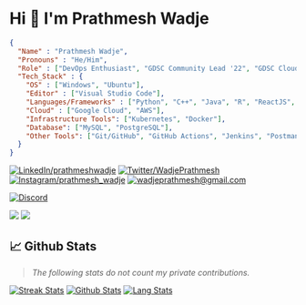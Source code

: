 # Hi 👋 I'm Prathmesh Wadje

```json
{
  "Name" : "Prathmesh Wadje",
  "Pronouns" : "He/Him",
  "Role" : ["DevOps Enthusiast", "GDSC Community Lead '22", "GDSC Cloud Lead '23"],
  "Tech_Stack" : {
    "OS" : ["Windows", "Ubuntu"],
    "Editor" : ["Visual Studio Code"],
    "Languages/Frameworks" : ["Python", "C++", "Java", "R", "ReactJS", "Django", "Flask"],
    "Cloud" : ["Google Cloud", "AWS"],
    "Infrastructure Tools": ["Kubernetes", "Docker"],
    "Database": ["MySQL", "PostgreSQL"],
    "Other Tools": ["Git/GitHub", "GitHub Actions", "Jenkins", "Postman", "Vagrant", "Ansible", "GitLab CI/CD"]
  }
}
```

[![LinkedIn/prathmeshwadje](https://img.shields.io/badge/LinkedIn-0077B5?style=for-the-badge&logo=linkedin&logoColor=white
)](https://www.linkedin.com/in/prathmeshwadje/)
[![Twitter/WadjePrathmesh](https://img.shields.io/badge/Twitter-1DA1F2?style=for-the-badge&logo=twitter&logoColor=white
)](https://twitter.com/WadjePrathmesh)
[![Instagram/_prathmesh_wadje_](https://img.shields.io/badge/Instagram-E4405F?style=for-the-badge&logo=instagram&logoColor=white
)](https://instagram.com/prathmesh_wadje_)
[![wadjeprathmesh@gmail.com](https://img.shields.io/badge/Gmail-D14836?style=for-the-badge&logo=gmail&logoColor=white
)](mailto:wadjeprathmesh@gmail.com)

[![Discord](https://discord.c99.nl/widget/theme-3/936585091231146034.png)](https://discord.com/users/936585091231146034)

[![](https://custom-icon-badges.herokuapp.com/github/followers/PrathmeshWadje?color=236ad3&labelColor=1155ba&style=for-the-badge&logo=person-add&label=Follow&logoColor=white%22/%3E%3C/a%3E%20%3Ca%20href=%22https://github.com/PrathmeshWadje)](https://github.com/PrathmeshWadje?tab=followers)
[![](https://custom-icon-badges.herokuapp.com/badge/dynamic/json?logo=star&host=formatted-dynamic-badges.herokuapp.com&formatter=metric&style=for-the-badge&color=55960c&labelColor=488207&label=stars&query=%24.stars&url=https%3A%2F%2Fapi.github-star-counter.workers.dev%2Fuser%2FPrathmeshWadje)](https://github.com/PrathmeshWadje?tab=repositories&sort=stargazers)

## 📈 Github Stats
> *The following stats do not count my private contributions.*

[![Streak Stats](http://github-readme-streak-stats.herokuapp.com/?user=PrathmeshWadje&theme=react&date_format=M%20j%5B%2C%20Y%5D)](https://github.com/PrathmeshWadje)
[![Github Stats](https://denvercoder1-github-readme-stats.vercel.app/api/?username=PrathmeshWadje&show_icons=true&include_all_commits=true&count_private=true&theme=react)](https://github.com/PrathmeshWadje)
[![Lang Stats](https://github-readme-stats.vercel.app/api/top-langs/?username=PrathmeshWadje&langs_count=8&layout=compact&theme=react)](https://github.com/PrathmeshWadje)
